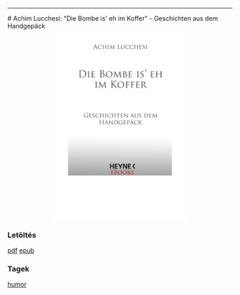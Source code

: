<hr/>
# <a name="id_605">Achim Lucchesi: "Die Bombe is' eh im Koffer" - Geschichten aus dem Handgepäck </a>
<center><img src="https://github.com/BercziSandor/calibre_lib/raw/main/main/Achim%20Lucchesi/_Die%20Bombe%20is%27%20eh%20im%20Koffer_%20-%20Gesc%20%28605%29/cover.jpg" alt="cover" width="300"/></center>

### Letöltés
[pdf](https://github.com/BercziSandor/calibre_lib/raw/main/main/Achim%20Lucchesi/_Die%20Bombe%20is%27%20eh%20im%20Koffer_%20-%20Gesc%20%28605%29/_Die%20Bombe%20is%27%20eh%20im%20Koffer_%20-%20%20-%20Achim%20Lucchesi.pdf) 
 [epub](https://github.com/BercziSandor/calibre_lib/raw/main/main/Achim%20Lucchesi/_Die%20Bombe%20is%27%20eh%20im%20Koffer_%20-%20Gesc%20%28605%29/_Die%20Bombe%20is%27%20eh%20im%20Koffer_%20-%20-%20Achim%20Lucchesi.epub)

### Tagek
[humor](https://github.com/berczisandor/calibre_lib/blob/main/main/_tags/humor.md)

